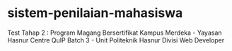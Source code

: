 # sistem-penilaian-mahasiswa
Test Tahap 2  : Program Magang Bersertifikat Kampus Merdeka - Yayasan Hasnur Centre QuIP Batch 3 - Unit Politeknik Hasnur Divisi Web Developer 
